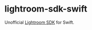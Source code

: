# lightroom-sdk-swift

Unofficial [Lightroom SDK](https://www.adobe.io/apis/creativecloud/lightroom/apidocs.html) for Swift.

